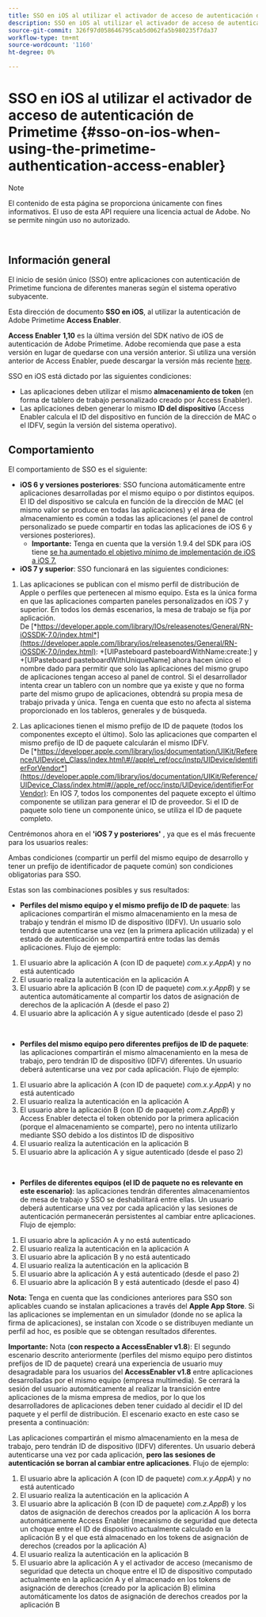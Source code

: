 ```yaml
---
title: SSO en iOS al utilizar el activador de acceso de autenticación de Primetime
description: SSO en iOS al utilizar el activador de acceso de autenticación de Primetime
source-git-commit: 326f97d058646795cab5d062fa5b980235f7da37
workflow-type: tm+mt
source-wordcount: '1160'
ht-degree: 0%

---
```



# SSO en iOS al utilizar el activador de acceso de autenticación de Primetime {#sso-on-ios-when-using-the-primetime-authentication-access-enabler}

>[!NOTE]
>
>El contenido de esta página se proporciona únicamente con fines informativos. El uso de esta API requiere una licencia actual de Adobe. No se permite ningún uso no autorizado.

</br>

## Información general

El inicio de sesión único (SSO) entre aplicaciones con autenticación de Primetime funciona de diferentes maneras según el sistema operativo subyacente.

Esta dirección de documento **SSO en iOS**, al utilizar la autenticación de Adobe Primetime **Access Enabler**.

**Access Enabler** **1,10** es la última versión del SDK nativo de iOS de autenticación de Adobe Primetime. Adobe recomienda que pase a esta versión en lugar de quedarse con una versión anterior. Si utiliza una versión anterior de Access Enabler, puede descargar la versión más reciente [here](https://tve.zendesk.com/hc/en-us/articles/204963209-iOS-Native-AccessEnabler-Library).

SSO en iOS está dictado por las siguientes condiciones:

- Las aplicaciones deben utilizar el mismo **almacenamiento de token** (en forma de tablero de trabajo personalizado creado por Access Enabler).
- Las aplicaciones deben generar lo mismo **ID del dispositivo** (Access Enabler calcula el ID del dispositivo en función de la dirección de MAC o el IDFV, según la versión del sistema operativo).

## Comportamiento

El comportamiento de SSO es el siguiente:

- **iOS 6 y versiones posteriores**: SSO funciona automáticamente entre aplicaciones desarrolladas por el mismo equipo o por distintos equipos. El ID del dispositivo se calcula en función de la dirección de MAC (el mismo valor se produce en todas las aplicaciones) y el área de almacenamiento es común a todas las aplicaciones (el panel de control personalizado se puede compartir en todas las aplicaciones de iOS 6 y versiones posteriores).
   - **Importante:** Tenga en cuenta que la versión 1.9.4 del SDK para iOS tiene [se ha aumentado el objetivo mínimo de implementación de iOS a iOS 7.](https://tve.zendesk.com/hc/en-us/articles/204963209-iOS-Native-AccessEnabler-Library) 
- **iOS 7 y superior**: SSO funcionará en las siguientes condiciones:

1. Las aplicaciones se publican con el mismo perfil de distribución de Apple o perfiles que pertenecen al mismo equipo. Esta es la única forma en que las aplicaciones comparten paneles personalizados en iOS 7 y superior. En todos los demás escenarios, la mesa de trabajo se fija por aplicación. De [*https://developer.apple.com/library/IOs/releasenotes/General/RN-iOSSDK-7.0/index.html*](https://developer.apple.com/library/ios/releasenotes/General/RN-iOSSDK-7.0/index.html): \+\[UIPasteboard pasteboardWithName:create:\] y +\[UIPasteboard pasteboardWithUniqueName\] ahora hacen único el nombre dado para permitir que solo las aplicaciones del mismo grupo de aplicaciones tengan acceso al panel de control. Si el desarrollador intenta crear un tablero con un nombre que ya existe y que no forma parte del mismo grupo de aplicaciones, obtendrá su propia mesa de trabajo privada y única. Tenga en cuenta que esto no afecta al sistema proporcionado en los tableros, generales y de búsqueda.

1. Las aplicaciones tienen el mismo prefijo de ID de paquete (todos los componentes excepto el último). Solo las aplicaciones que comparten el mismo prefijo de ID de paquete calcularán el mismo IDFV. De [*https://developer.apple.com/library/ios/documentation/UIKit/Reference/UIDevice\_Class/index.html\#//apple\_ref/occ/instp/UIDevice/identifierForVendor*](https://developer.apple.com/library/ios/documentation/UIKit/Reference/UIDevice_Class/index.html#//apple_ref/occ/instp/UIDevice/identifierForVendor): En IOS 7, todos los componentes del paquete excepto el último componente se utilizan para generar el ID de proveedor. Si el ID de paquete solo tiene un componente único, se utiliza el ID de paquete completo.

Centrémonos ahora en el **&#39;iOS 7 y posteriores&#39;** , ya que es el más frecuente para los usuarios reales:

Ambas condiciones (compartir un perfil del mismo equipo de desarrollo y tener un prefijo de identificador de paquete común) son condiciones obligatorias para SSO.

Estas son las combinaciones posibles y sus resultados:

- **Perfiles del mismo equipo y el mismo prefijo de ID de paquete**: las aplicaciones compartirán el mismo almacenamiento en la mesa de trabajo y tendrán el mismo ID de dispositivo (IDFV). Un usuario solo tendrá que autenticarse una vez (en la primera aplicación utilizada) y el estado de autenticación se compartirá entre todas las demás aplicaciones. Flujo de ejemplo:

1. El usuario abre la aplicación A (con ID de paquete) *com.x.y.AppA*) y no está autenticado
1. El usuario realiza la autenticación en la aplicación A
1. El usuario abre la aplicación B (con ID de paquete) *com.x.y.AppB*) y se autentica automáticamente al compartir los datos de asignación de derechos de la aplicación A (desde el paso 2)
1. El usuario abre la aplicación A y sigue autenticado (desde el paso 2)

 

- **Perfiles del mismo equipo pero diferentes prefijos de ID de paquete**: las aplicaciones compartirán el mismo almacenamiento en la mesa de trabajo, pero tendrán ID de dispositivo (IDFV) diferentes. Un usuario deberá autenticarse una vez por cada aplicación. Flujo de ejemplo:

1. El usuario abre la aplicación A (con ID de paquete) *com.x.y.AppA*) y no está autenticado
1. El usuario realiza la autenticación en la aplicación A
1. El usuario abre la aplicación B (con ID de paquete) *com.z.AppB*) y Access Enabler detecta el token obtenido por la primera aplicación (porque el almacenamiento se comparte), pero no intenta utilizarlo mediante SSO debido a los distintos ID de dispositivo
1. El usuario realiza la autenticación en la aplicación B
1. El usuario abre la aplicación A y sigue autenticado (desde el paso 2)

 

- **Perfiles de diferentes equipos (el ID de paquete no es relevante en este escenario)**: las aplicaciones tendrán diferentes almacenamientos de mesa de trabajo y SSO se deshabilitará entre ellas. Un usuario deberá autenticarse una vez por cada aplicación y las sesiones de autenticación permanecerán persistentes al cambiar entre aplicaciones. Flujo de ejemplo:


1. El usuario abre la aplicación A y no está autenticado
1. El usuario realiza la autenticación en la aplicación A
1. El usuario abre la aplicación B y no está autenticado
1. El usuario realiza la autenticación en la aplicación B
1. El usuario abre la aplicación A y está autenticado (desde el paso 2)
1. El usuario abre la aplicación B y está autenticado (desde el paso 4)

**Nota:** Tenga en cuenta que las condiciones anteriores para SSO son aplicables cuando se instalan aplicaciones a través del **Apple App Store**. Si las aplicaciones se implementan en un simulador (donde no se aplica la firma de aplicaciones), se instalan con Xcode o se distribuyen mediante un perfil ad hoc, es posible que se obtengan resultados diferentes.

**Importante:** Nota (**con respecto a AccessEnabler v1.8**): El segundo escenario descrito anteriormente (perfiles del mismo equipo pero distintos prefijos de ID de paquete) creará una experiencia de usuario muy desagradable para los usuarios del **AccessEnabler v1.8** entre aplicaciones desarrolladas por el mismo equipo (empresa multimedia). Se cerrará la sesión del usuario automáticamente al realizar la transición entre aplicaciones de la misma empresa de medios, por lo que los desarrolladores de aplicaciones deben tener cuidado al decidir el ID del paquete y el perfil de distribución. El escenario exacto en este caso se presenta a continuación:

Las aplicaciones compartirán el mismo almacenamiento en la mesa de trabajo, pero tendrán ID de dispositivo (IDFV) diferentes. Un usuario deberá autenticarse una vez por cada aplicación, **pero las sesiones de autenticación se borran al cambiar entre aplicaciones**. Flujo de ejemplo:

1. El usuario abre la aplicación A (con ID de paquete) *com.x.y.AppA*) y no está autenticado
1. El usuario realiza la autenticación en la aplicación A
1. El usuario abre la aplicación B (con ID de paquete) *com.z.AppB*) y los datos de asignación de derechos creados por la aplicación A los borra automáticamente Access Enabler (mecanismo de seguridad que detecta un choque entre el ID de dispositivo actualmente calculado en la aplicación B y el que está almacenado en los tokens de asignación de derechos (creados por la aplicación A)
1. El usuario realiza la autenticación en la aplicación B
1. El usuario abre la aplicación A y el activador de acceso (mecanismo de seguridad que detecta un choque entre el ID de dispositivo computado actualmente en la aplicación A y el almacenado en los tokens de asignación de derechos (creado por la aplicación B) elimina automáticamente los datos de asignación de derechos creados por la aplicación B

